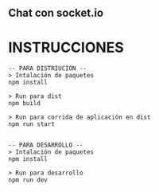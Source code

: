 ## Chat con socket.io

# INSTRUCCIONES
```
-- PARA DISTRIUCIÓN -- 
> Intalación de paquetes
npm install

> Run para dist
npm build

> Run para corrida de aplicación en dist
npm run start


-- PARA DESARROLLO -- 
> Intalación de paquetes
npm install

> Run para desarrollo
npm run dev
```

